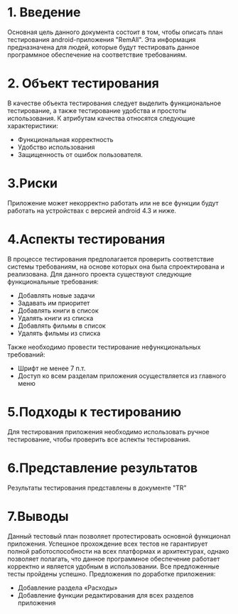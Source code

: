 # **1.	Введение**
Основная цель данного документа состоит в том, чтобы описать план тестирования android-приложения "RemAll". Эта информация предназначена для людей, которые будут тестировать данное программное обеспечение на соответствие требованиям.
# **2.	Объект тестирования**
В качестве объекта тестирования следует выделить функциональное тестирование, а также тестирование удобства и простоты использования. К атрибутам качества относятся следующие характеристики:
-	Функциональная корректность
-	Удобство использования
- Защищенность от ошибок пользователя.
# **3.Риски**
Приложение может некорректно работать или не все функции будут работать на устройствах с версией android 4.3 и ниже.
# **4.Аспекты тестирования**
В процессе тестирования предполагается проверить соответствие системы требованиям, на основе которых она была спроектирована и реализована. Для данного проекта существуют следующие функциональные требования:
- Добавлять новые задачи
- Задавать им приоритет
- Добавлять книги в список
- Удалять книги из списка
- Добавлять фильмы в список
- Удалять фильмы из списка

Также необходимо провести тестирование нефункциональных требований:
- Шрифт не менее 7 п.т.
- Доступ ко всем разделам приложения осуществляется из главного меню
# **5.Подходы к тестированию**
Для тестирования приложения необходимо использовать ручное тестирование, чтобы проверить все аспекты тестирования.
# **6.Представление результатов**
Результаты тестирования представлены в документе "TR"
# **7.Выводы**
Данный тестовый план позволяет протестировать основной функционал приложения. Успешное прохождение всех тестов не гарантирует полной работоспособности на всех платформах и архитектурах, однако позволяет полагать, что данное программное обеспечение работает корректно и является удобным в использовании.
Все предложенные тесты пройдены успешно.
Предложения по доработке приложения:
- Добавление раздела «Расходы»
- Добавление функции редактирования для всех разделов приложения
